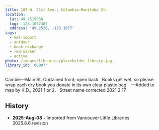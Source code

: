 ```yaml
---
title: 107 W. 21st Ave.; Columbia—Manitoba St.
location:
  lat: 49.2519936
  lng: -123.1077487
  address: '49.2520, -123.1077'
tags:
  - kml-import
  - outdoor
  - book-exchange
  - red-marker
  - active
photo: /images/libraries/placeholder-library.jpg
library_id: '00007'
---
```

Cambie—Main St.
Curtained front; open back.  Books get wet, 
so please wrap each dry book you donate in its own clear plastic bag.  
—Added to map by K.D., 2021 1 or 2.  
Street name corrected 2021 2 17. 

## History
- **2025-Aug-08** - Imported from Vancouver Little Libraries 2025.8.6.revision
